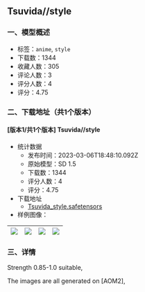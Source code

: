 ## Tsuvida//style
### 一、模型概述

- 标签：`anime`, `style`
- 下载数：1344
- 收藏人数：305
- 评论人数：3
- 评分人数：4
- 评分：4.75

### 二、下载地址（共1个版本）

#### [版本1/共1个版本] Tsuvida//style

- 统计数据
  - 发布时间：2023-03-06T18:48:10.092Z
  - 原始模型：SD 1.5
  - 下载数：1344
  - 评分人数：4
  - 评分：4.75
- 下载地址
  - [Tsuvida_style.safetensors](https://civitai.com/api/download/models/18712)
- 样例图像：

| <img src="https://image.civitai.com/xG1nkqKTMzGDvpLrqFT7WA/caa0d37f-0d96-4490-7191-be93e1321100/width=450/194287.jpeg" /> | <img src="https://image.civitai.com/xG1nkqKTMzGDvpLrqFT7WA/fdd45929-c7fc-4a45-4f53-905fabb78500/width=450/194310.jpeg" /> | <img src="https://image.civitai.com/xG1nkqKTMzGDvpLrqFT7WA/1f2d1394-197e-4ea3-50b0-1869bc92b000/width=450/194286.jpeg" /> | <img src="https://image.civitai.com/xG1nkqKTMzGDvpLrqFT7WA/fdc32ad9-6ace-40fa-2ddf-e9de6f4e4b00/width=450/194285.jpeg" /> |
| ---- | ---- | ---- | ---- |


### 三、详情
<p>Strength 0.85-1.0 suitable,</p><p>The images are all generated on [AOM2],</p>